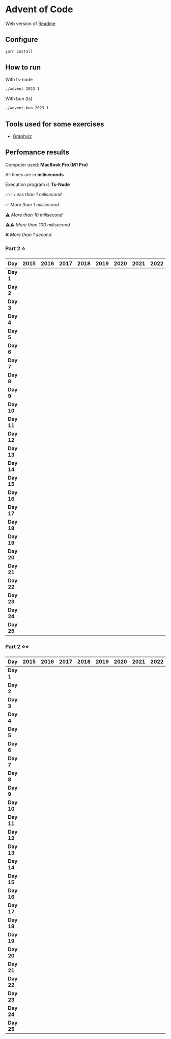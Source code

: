 # Advent of Code

Web version of [Readme](./README.web.md)

## Configure

```sh
yarn install
```

## How to run

With ts-node

```sh
./advent 2023 1
```

With bun (ts)

```sh
./advent-bun 2023 1
```

## Tools used for some exercises

* [Graphviz](https://graphviz.org)

## Perfomance results

Computer used: **MacBook Pro (M1 Pro)**

All times are in **miliseconds**

Execution program is **Ts-Node**

✅✅ _Less than 1 milisecond_

✅ _More than 1 milisecond_

⚠️ _More than 10 milisecond_

⚠️⚠️ _More than 100 milisecond_

❌ _More than 1 second_



### Part 2 ⭐️

| **Day** | **2015** | **2016** | **2017** | **2018** | **2019** | **2020** | **2021** | **2022** | **2023** |
|---------|----------|----------|----------|----------|----------|----------|----------|----------|----------|
| **Day 1** |         |         |         |         |         |         |         |         | ✅✅ _0.640_ |
| **Day 2** |         |         |         |         |         |         |         |         | ✅✅ _0.106_ |
| **Day 3** |         |         |         |         |         |         |         |         | ✅ _2.676_ |
| **Day 4** |         |         |         |         |         |         |         |         | ✅✅ _0.426_ |
| **Day 5** |         |         |         |         |         |         |         |         | ✅✅ _0.364_ |
| **Day 6** |         |         |         |         |         |         |         |         | ✅✅ _0.047_ |
| **Day 7** |         |         |         |         |         |         |         |         | ✅ _2.683_ |
| **Day 8** |         |         |         |         |         |         |         |         | ✅ _1.333_ |
| **Day 9** |         |         |         |         |         |         |         |         | ✅ _2.433_ |
| **Day 10** |         |         |         |         |         |         |         |         | ✅ _1.766_ |
| **Day 11** |         |         |         |         |         |         |         |         | ✅ _7.678_ |
| **Day 12** |         |         |         |         |         |         |         |         | ⚠️ _23.652_ |
| **Day 13** |         |         |         |         |         |         |         |         | ✅ _2.605_ |
| **Day 14** |         |         |         |         |         |         |         |         | ✅ _3.359_ |
| **Day 15** |         |         |         |         |         |         |         |         | ✅✅ _0.928_ |
| **Day 16** |         |         |         |         |         |         |         |         | ✅ _6.506_ |
| **Day 17** |         |         |         |         |         |         |         |         | ⚠️⚠️ _731.511_ |
| **Day 18** |         |         |         |         |         |         |         |         | ✅✅ _0.195_ |
| **Day 19** |         |         |         |         |         |         |         |         | ✅ _1.710_ |
| **Day 20** |         |         |         |         |         |         |         |         | ⚠️ _11.904_ |
| **Day 21** |         |         |         |         |         |         |         |         | ⚠️ _47.542_ |
| **Day 22** |         |         |         |         |         |         |         |         | ⚠️⚠️ _209.524_ |
| **Day 23** |         |         |         |         |         |         |         |         | ✅ _1.016_ |
| **Day 24** |         |         |         |         |         |         |         |         | ⚠️ _35.950_ |
| **Day 25** |         |         |         |         |         |         |         |         | _❌ ∞_ |


### Part 2 ⭐️⭐️

| **Day** | **2015** | **2016** | **2017** | **2018** | **2019** | **2020** | **2021** | **2022** | **2023** |
|---------|----------|----------|----------|----------|----------|----------|----------|----------|----------|
| **Day 1** |         |         |         |         |         |         |         |         | ✅ _1.748_ |
| **Day 2** |         |         |         |         |         |         |         |         | ✅✅ _0.103_ |
| **Day 3** |         |         |         |         |         |         |         |         | ✅ _1.221_ |
| **Day 4** |         |         |         |         |         |         |         |         | ✅✅ _0.475_ |
| **Day 5** |         |         |         |         |         |         |         |         | ❌ _~8m_ |
| **Day 6** |         |         |         |         |         |         |         |         | ✅✅ _0.041_ |
| **Day 7** |         |         |         |         |         |         |         |         | ✅ _5.344_ |
| **Day 8** |         |         |         |         |         |         |         |         | ✅ _6.380_ |
| **Day 9** |         |         |         |         |         |         |         |         | ✅✅ _0.925_ |
| **Day 10** |         |         |         |         |         |         |         |         | ✅ _7.517_ |
| **Day 11** |         |         |         |         |         |         |         |         | ✅ _5.206_ |
| **Day 12** |         |         |         |         |         |         |         |         | ⚠️⚠️ _528.548_ |
| **Day 13** |         |         |         |         |         |         |         |         | ✅✅ _0.569_ |
| **Day 14** |         |         |         |         |         |         |         |         | ⚠️⚠️ _482.525_ |
| **Day 15** |         |         |         |         |         |         |         |         | ✅ _1.341_ |
| **Day 16** |         |         |         |         |         |         |         |         | ❌ _~1s_ |
| **Day 17** |         |         |         |         |         |         |         |         | ❌ _~2s_ |
| **Day 18** |         |         |         |         |         |         |         |         | ✅✅ _0.112_ |
| **Day 19** |         |         |         |         |         |         |         |         | ✅ _2.112_ |
| **Day 20** |         |         |         |         |         |         |         |         | ⚠️ _17.168_ |
| **Day 21** |         |         |         |         |         |         |         |         | ❌ _~18s_ |
| **Day 22** |         |         |         |         |         |         |         |         | ❌ _~1m_ |
| **Day 23** |         |         |         |         |         |         |         |         | ❌ _~5s_ |
| **Day 24** |         |         |         |         |         |         |         |         | ❌ _~7s_ |
| **Day 25** |         |         |         |         |         |         |         |         | ⭐️ |
